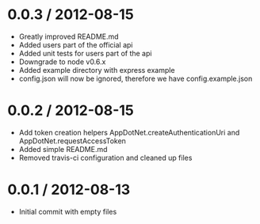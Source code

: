 0.0.3 / 2012-08-15
==================

  * Greatly improved README.md
  * Added users part of the official api
  * Added unit tests for users part of the api
  * Downgrade to node v0.6.x
  * Added example directory with express example
  * config.json will now be ignored, therefore we have config.example.json

0.0.2 / 2012-08-15
==================

  * Add token creation helpers AppDotNet.createAuthenticationUri and AppDotNet.requestAccessToken
  * Added simple README.md
  * Removed travis-ci configuration and cleaned up files

0.0.1 / 2012-08-13
==================

  * Initial commit with empty files
